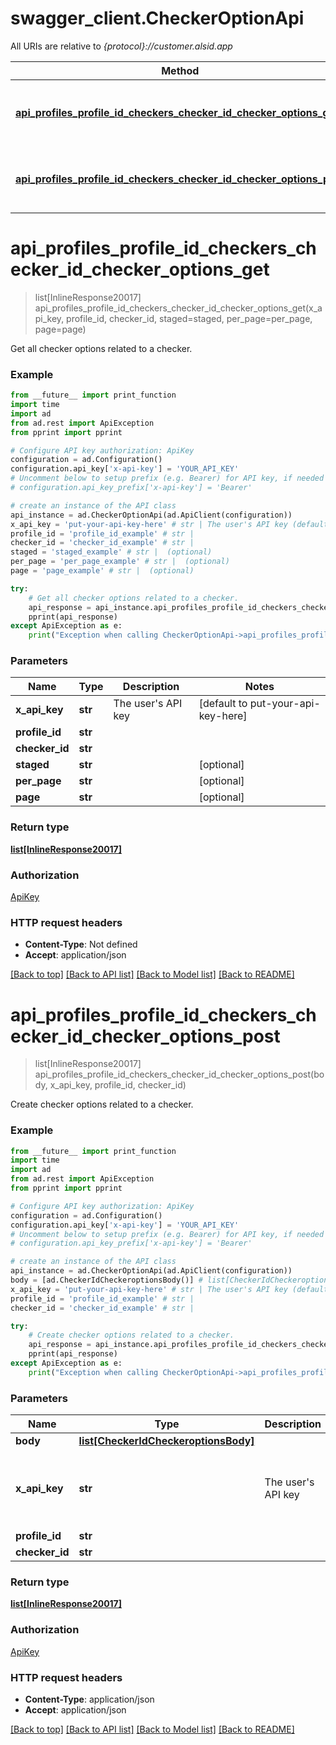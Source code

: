 # swagger_client.CheckerOptionApi

All URIs are relative to *{protocol}://customer.alsid.app*

Method | HTTP request | Description
------------- | ------------- | -------------
[**api_profiles_profile_id_checkers_checker_id_checker_options_get**](CheckerOptionApi.md#api_profiles_profile_id_checkers_checker_id_checker_options_get) | **GET** /api/profiles/{profileId}/checkers/{checkerId}/checker-options | Get all checker options related to a checker.
[**api_profiles_profile_id_checkers_checker_id_checker_options_post**](CheckerOptionApi.md#api_profiles_profile_id_checkers_checker_id_checker_options_post) | **POST** /api/profiles/{profileId}/checkers/{checkerId}/checker-options | Create checker options related to a checker.

# **api_profiles_profile_id_checkers_checker_id_checker_options_get**
> list[InlineResponse20017] api_profiles_profile_id_checkers_checker_id_checker_options_get(x_api_key, profile_id, checker_id, staged=staged, per_page=per_page, page=page)

Get all checker options related to a checker.

### Example

```python
from __future__ import print_function
import time
import ad
from ad.rest import ApiException
from pprint import pprint

# Configure API key authorization: ApiKey
configuration = ad.Configuration()
configuration.api_key['x-api-key'] = 'YOUR_API_KEY'
# Uncomment below to setup prefix (e.g. Bearer) for API key, if needed
# configuration.api_key_prefix['x-api-key'] = 'Bearer'

# create an instance of the API class
api_instance = ad.CheckerOptionApi(ad.ApiClient(configuration))
x_api_key = 'put-your-api-key-here' # str | The user's API key (default to put-your-api-key-here)
profile_id = 'profile_id_example' # str | 
checker_id = 'checker_id_example' # str | 
staged = 'staged_example' # str |  (optional)
per_page = 'per_page_example' # str |  (optional)
page = 'page_example' # str |  (optional)

try:
    # Get all checker options related to a checker.
    api_response = api_instance.api_profiles_profile_id_checkers_checker_id_checker_options_get(x_api_key, profile_id, checker_id, staged=staged, per_page=per_page, page=page)
    pprint(api_response)
except ApiException as e:
    print("Exception when calling CheckerOptionApi->api_profiles_profile_id_checkers_checker_id_checker_options_get: %s\n" % e)
```

### Parameters

Name | Type | Description  | Notes
------------- | ------------- | ------------- | -------------
 **x_api_key** | **str**| The user&#x27;s API key | [default to put-your-api-key-here]
 **profile_id** | **str**|  | 
 **checker_id** | **str**|  | 
 **staged** | **str**|  | [optional] 
 **per_page** | **str**|  | [optional] 
 **page** | **str**|  | [optional] 

### Return type

[**list[InlineResponse20017]**](InlineResponse20017.md)

### Authorization

[ApiKey](../README.md#ApiKey)

### HTTP request headers

 - **Content-Type**: Not defined
 - **Accept**: application/json

[[Back to top]](#) [[Back to API list]](../README.md#documentation-for-api-endpoints) [[Back to Model list]](../README.md#documentation-for-models) [[Back to README]](../README.md)

# **api_profiles_profile_id_checkers_checker_id_checker_options_post**
> list[InlineResponse20017] api_profiles_profile_id_checkers_checker_id_checker_options_post(body, x_api_key, profile_id, checker_id)

Create checker options related to a checker.

### Example

```python
from __future__ import print_function
import time
import ad
from ad.rest import ApiException
from pprint import pprint

# Configure API key authorization: ApiKey
configuration = ad.Configuration()
configuration.api_key['x-api-key'] = 'YOUR_API_KEY'
# Uncomment below to setup prefix (e.g. Bearer) for API key, if needed
# configuration.api_key_prefix['x-api-key'] = 'Bearer'

# create an instance of the API class
api_instance = ad.CheckerOptionApi(ad.ApiClient(configuration))
body = [ad.CheckerIdCheckeroptionsBody()] # list[CheckerIdCheckeroptionsBody] | 
x_api_key = 'put-your-api-key-here' # str | The user's API key (default to put-your-api-key-here)
profile_id = 'profile_id_example' # str | 
checker_id = 'checker_id_example' # str | 

try:
    # Create checker options related to a checker.
    api_response = api_instance.api_profiles_profile_id_checkers_checker_id_checker_options_post(body, x_api_key, profile_id, checker_id)
    pprint(api_response)
except ApiException as e:
    print("Exception when calling CheckerOptionApi->api_profiles_profile_id_checkers_checker_id_checker_options_post: %s\n" % e)
```

### Parameters

Name | Type | Description  | Notes
------------- | ------------- | ------------- | -------------
 **body** | [**list[CheckerIdCheckeroptionsBody]**](CheckerIdCheckeroptionsBody.md)|  | 
 **x_api_key** | **str**| The user&#x27;s API key | [default to put-your-api-key-here]
 **profile_id** | **str**|  | 
 **checker_id** | **str**|  | 

### Return type

[**list[InlineResponse20017]**](InlineResponse20017.md)

### Authorization

[ApiKey](../README.md#ApiKey)

### HTTP request headers

 - **Content-Type**: application/json
 - **Accept**: application/json

[[Back to top]](#) [[Back to API list]](../README.md#documentation-for-api-endpoints) [[Back to Model list]](../README.md#documentation-for-models) [[Back to README]](../README.md)

